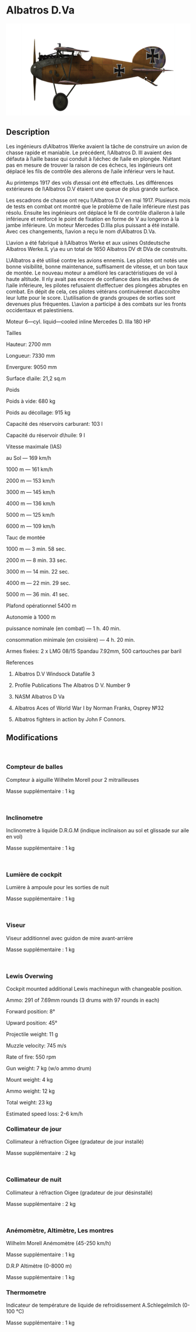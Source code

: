 # Albatros D.Va
  

  
![albatrosd5](../images/albatrosd5.png)
  

  
## Description
  

  
Les ingénieurs d\Albatros Werke avaient la tâche de construire un avion de chasse rapide et maniable. Le précédent, l\Albatros D. III avaient des défauta à l\aille basse qui conduit à l\échec de l\aile en plongée. N\étant pas en mesure de trouver la raison de ces échecs, les ingénieurs ont déplacé les fils de contrôle des ailerons de l\aile inférieur vers le haut.
  

  
Au printemps 1917 des vols d\essai ont été effectués. Les différences extérieures de l\Albatros D.V étaient une queue de plus grande surface.
  
Les escadrons de chasse ont reçu l\Albatros D.V en mai 1917. Plusieurs mois de tests en combat ont montré que le problème de l\aile inférieure n\est pas résolu. Ensuite les ingénieurs ont déplacé le fil de contrôle d\aileron à laile inférieure et renforcé le point de fixation en forme de V au longeron à la jambe inférieure. Un moteur Mercedes D.IIIa plus puissant a été installé. Avec ces changements, l\avion a reçu le nom d\Albatros D.Va.
  

  
L\avion a été fabriqué à l\Albatros Werke et aux usines Ostdeutsche Albatros Werke.IL y\a eu un total de 1650 Albatros DV dt DVa de construits.
  

  
L\Albatros a été utilisé contre les avions ennemis. Les pilotes ont notés une bonne visibilité, bonne maintenance, suffisament de vitesse, et un bon taux de montée. Le nouveau moteur a amélioré les caractéristiques de vol à haute altitude. Il n\y avait pas encore de confiance dans les attaches de l\aile inférieure, les pilotes refusaient d\effectuer des plongées abruptes en combat. En dépit de cela, ces pilotes vétérans continuèrenet d\accroître leur lutte pour le score. L\utilisation de grands groupes de sorties sont devenues plus fréquentes. L\avion a participé à des combats sur les fronts occidentaux et palestiniens.
  

  

  
Moteur 6—cyl. liquid—cooled inline Mercedes D. IIIa 180 HP
  

  
Tailles
  
Hauteur: 2700 mm
  
Longueur: 7330 mm
  
Envergure: 9050 mm
  
Surface d\aile:  21,2 sq.m
  

  
Poids
  
Poids à vide: 680 kg
  
Poids au décollage: 915 kg
  
Capacité des réservoirs carburant: 103 l
  
Capacité du réservoir d\huile: 9 l
  

  
Vitesse maximale (IAS)
  
au Sol — 169 km/h
  
1000 m — 161 km/h
  
2000 m — 153 km/h
  
3000 m — 145 km/h
  
4000 m — 136 km/h
  
5000 m — 125 km/h
  
6000 m — 109 km/h
  

  
Tauc de montée
  
1000 m —  3 min. 58 sec.
  
2000 m —  8 min. 33 sec.
  
3000 m — 14 min. 22 sec.
  
4000 m — 22 min. 29 sec.
  
5000 m — 36 min. 41 sec.
  

  
Plafond opérationnel 5400 m
  

  
Autonomie à 1000 m
  
puissance nominale (en combat) — 1 h. 40 min.
  
consommation minimale (en croisière) — 4 h. 20 min.
  

  
Armes fixées: 2 x LMG 08/15 Spandau 7.92mm, 500 cartouches par baril
  

  
References
  
1) Albatros D.V  Windsock Datafile 3
  
2) Profile Publications The Albatros D V. Number 9
  
3) NASM Albatros D Va
  
4) Albatros Aces of World War I by Norman Franks, Osprey №32
  
5) Albatros fighters in action by John F Connors.
  

  
## Modifications
  
﻿
  
  
### Compteur de balles
  

  
Compteur à aiguille Wilhelm Morell pour 2 mitrailleuses
  
Masse supplémentaire : 1 kg
  
﻿
  
  
### Inclinometre
  

  
Inclinometre à liquide D.R.G.M (indique inclinaison au sol et glissade sur aile en vol)
  
Masse supplémentaire : 1 kg
  
﻿
  
  
### Lumière de cockpit
  

  
Lumière à ampoule pour les sorties de nuit
  
Masse supplémentaire : 1 kg
  
﻿
  
  
### Viseur
  

  
Viseur additionnel avec guidon de mire avant-arrière
  
Masse supplémentaire : 1 kg
  
﻿
  
  
### Lewis Overwing
  

  
Cockpit mounted additional Lewis machinegun with changeable position.
  
Ammo: 291 of 7.69mm rounds (3 drums with 97 rounds in each)
  
Forward position: 8°
  
Upward position: 45°
  
Projectile weight: 11 g
  
Muzzle velocity: 745 m/s
  
Rate of fire: 550 rpm
  
Gun weight: 7 kg (w/o ammo drum)
  
Mount weight: 4 kg
  
Ammo weight: 12 kg
  
Total weight: 23 kg
  
Estimated speed loss: 2-6 km/h﻿
  
  
### Collimateur de jour
  

  
Collimateur à réfraction Oigee (gradateur de jour installé)
  
Masse supplémentaire : 2 kg
  
﻿
  
  
### Collimateur de nuit
  

  
Collimateur à réfraction Oigee (gradateur de jour désinstallé)
  
Masse supplémentaire : 2 kg
  
﻿
  
  
### Anémomètre, Altimètre, Les montres
  

  
Wilhelm Morell Anémomètre (45-250 km/h)
  
Masse supplémentaire : 1 kg
  

  
D.R.P Altimètre (0-8000 m)
  
Masse supplémentaire : 1 kg
  

  
  
### Thermometre
  

  
Indicateur de température de liquide de refroidissement A.Schlegelmilch (0-100 °C)
  
Masse supplémentaire : 1 kg
  
